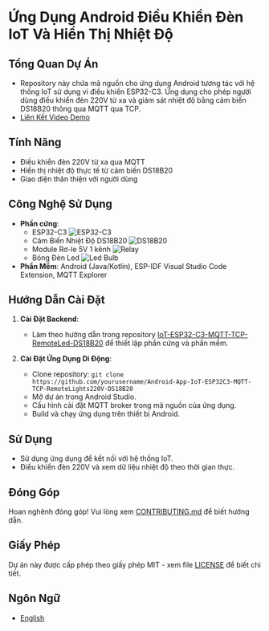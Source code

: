 # Ứng Dụng Android Điều Khiển Đèn IoT Và Hiển Thị Nhiệt Độ

## Tổng Quan Dự Án
- Repository này chứa mã nguồn cho ứng dụng Android tương tác với hệ thống IoT sử dụng vi điều khiển ESP32-C3. Ứng dụng cho phép người dùng điều khiển đèn 220V từ xa và giám sát nhiệt độ bằng cảm biến DS18B20 thông qua MQTT qua TCP.
- [Liên Kết Video Demo](https://24ffdk-my.sharepoint.com/:v:/g/personal/toan5tb1drivedev_24ffdk_onmicrosoft_com/EdekrNNiyAdAr4RuuM1K9csBAXf8sxO2ubKTF2UoG07UlA?e=lwrZPB) 

## Tính Năng
- Điều khiển đèn 220V từ xa qua MQTT
- Hiển thị nhiệt độ thực tế từ cảm biến DS18B20
- Giao diện thân thiện với người dùng

## Công Nghệ Sử Dụng
- **Phần cứng**:
  - ESP32-C3
    ![ESP32-C3](https://i.ebayimg.com/images/g/WkEAAOSw1iZli80j/s-l500.jpg)
  - Cảm Biến Nhiệt Độ DS18B20
    ![DS18B20](https://i.ebayimg.com/images/g/6sYAAOSwnmxfhlJE/s-l1600.webp)
  - Module Rơ-le 5V 1 kênh
    ![Relay](https://bizweb.dktcdn.net/100/005/602/files/ad4.jpg?v=1465956650836)
  - Bóng Đèn Led
    ![Led Bulb](https://kawaled.com/image/catalog/bulb-tru---tron-led2/den-led-tron-led2-a60-9w.jpg)
- **Phần Mềm**: Android (Java/Kotlin), ESP-IDF Visual Studio Code Extension, MQTT Explorer

## Hướng Dẫn Cài Đặt
1. **Cài Đặt Backend**:
   - Làm theo hướng dẫn trong repository [IoT-ESP32-C3-MQTT-TCP-RemoteLed-DS18B20](https://github.com/yourusername/IoT-ESP32-C3-MQTT-TCP-RemoteLed-DS18B20) để thiết lập phần cứng và phần mềm.

2. **Cài Đặt Ứng Dụng Di Động**:
   - Clone repository: `git clone https://github.com/yourusername/Android-App-IoT-ESP32C3-MQTT-TCP-RemoteLights220V-DS18B20`
   - Mở dự án trong Android Studio.
   - Cấu hình cài đặt MQTT broker trong mã nguồn của ứng dụng.
   - Build và chạy ứng dụng trên thiết bị Android.

## Sử Dụng
- Sử dụng ứng dụng để kết nối với hệ thống IoT.
- Điều khiển đèn 220V và xem dữ liệu nhiệt độ theo thời gian thực.

## Đóng Góp
Hoan nghênh đóng góp! Vui lòng xem [CONTRIBUTING.md](CONTRIBUTING.md) để biết hướng dẫn.

## Giấy Phép
Dự án này được cấp phép theo giấy phép MIT - xem file [LICENSE](LICENSE) để biết chi tiết.

## Ngôn Ngữ
- [English](../README.md)
